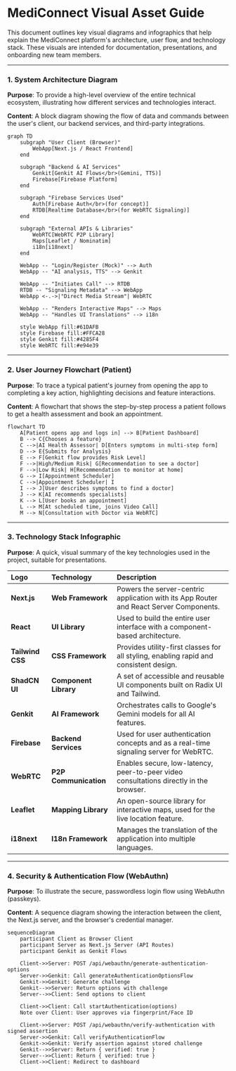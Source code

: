 # MediConnect Visual Asset Guide

This document outlines key visual diagrams and infographics that help explain the MediConnect platform's architecture, user flow, and technology stack. These visuals are intended for documentation, presentations, and onboarding new team members.

---

### 1. System Architecture Diagram

**Purpose**: To provide a high-level overview of the entire technical ecosystem, illustrating how different services and technologies interact.

**Content**: A block diagram showing the flow of data and commands between the user's client, our backend services, and third-party integrations.

```mermaid
graph TD
    subgraph "User Client (Browser)"
        WebApp[Next.js / React Frontend]
    end

    subgraph "Backend & AI Services"
        Genkit[Genkit AI Flows</br>(Gemini, TTS)]
        Firebase[Firebase Platform]
    end
    
    subgraph "Firebase Services Used"
        Auth[Firebase Auth</br>(for concept)]
        RTDB[Realtime Database</br>(for WebRTC Signaling)]
    end

    subgraph "External APIs & Libraries"
        WebRTC[WebRTC P2P Library]
        Maps[Leaflet / Nominatim]
        i18n[i18next]
    end
    
    WebApp -- "Login/Register (Mock)" --> Auth
    WebApp -- "AI analysis, TTS" --> Genkit
    
    WebApp -- "Initiates Call" --> RTDB
    RTDB -- "Signaling Metadata" --> WebApp
    WebApp <-.->|"Direct Media Stream"| WebRTC
    
    WebApp -- "Renders Interactive Maps" --> Maps
    WebApp -- "Handles UI Translations" --> i18n

    style WebApp fill:#61DAFB
    style Firebase fill:#FFCA28
    style Genkit fill:#4285F4
    style WebRTC fill:#e94e39
```

---

### 2. User Journey Flowchart (Patient)

**Purpose**: To trace a typical patient's journey from opening the app to completing a key action, highlighting decisions and feature interactions.

**Content**: A flowchart that shows the step-by-step process a patient follows to get a health assessment and book an appointment.

```mermaid
flowchart TD
    A[Patient opens app and logs in] --> B[Patient Dashboard]
    B --> C{Chooses a feature}
    C -->|AI Health Assessor| D[Enters symptoms in multi-step form]
    D --> E{Submits for Analysis}
    E --> F[Genkit flow provides Risk Level]
    F -->|High/Medium Risk| G[Recommendation to see a doctor]
    F -->|Low Risk| H[Recommendation to monitor at home]
    G --> I[Appointment Scheduler]
    C -->|Appointment Scheduler| I
    I --> J[User describes symptoms to find a doctor]
    J --> K[AI recommends specialists]
    K --> L[User books an appointment]
    L --> M[At scheduled time, joins Video Call]
    M --> N[Consultation with Doctor via WebRTC]
```

---

### 3. Technology Stack Infographic

**Purpose**: A quick, visual summary of the key technologies used in the project, suitable for presentations.

| Logo | Technology | Description |
| :--- | :--- | :--- |
| **Next.js** | **Web Framework** | Powers the server-centric application with its App Router and React Server Components. |
| **React** | **UI Library** | Used to build the entire user interface with a component-based architecture. |
| **Tailwind CSS** | **CSS Framework** | Provides utility-first classes for all styling, enabling rapid and consistent design. |
| **ShadCN UI** | **Component Library** | A set of accessible and reusable UI components built on Radix UI and Tailwind. |
| **Genkit** | **AI Framework** | Orchestrates calls to Google's Gemini models for all AI features. |
| **Firebase** | **Backend Services** | Used for user authentication concepts and as a real-time signaling server for WebRTC. |
| **WebRTC** | **P2P Communication** | Enables secure, low-latency, peer-to-peer video consultations directly in the browser. |
| **Leaflet** | **Mapping Library** | An open-source library for interactive maps, used for the live location feature. |
| **i18next** | **I18n Framework** | Manages the translation of the application into multiple languages. |

---

### 4. Security & Authentication Flow (WebAuthn)

**Purpose**: To illustrate the secure, passwordless login flow using WebAuthn (passkeys).

**Content**: A sequence diagram showing the interaction between the client, the Next.js server, and the browser's credential manager.

```mermaid
sequenceDiagram
    participant Client as Browser Client
    participant Server as Next.js Server (API Routes)
    participant Genkit as Genkit Flows
    
    Client->>Server: POST /api/webauthn/generate-authentication-options
    Server->>Genkit: Call generateAuthenticationOptionsFlow
    Genkit->>Genkit: Generate challenge
    Genkit-->>Server: Return options with challenge
    Server-->>Client: Send options to client
    
    Client->>Client: Call startAuthentication(options)
    Note over Client: User approves via fingerprint/Face ID
    
    Client->>Server: POST /api/webauthn/verify-authentication with signed assertion
    Server->>Genkit: Call verifyAuthenticationFlow
    Genkit->>Genkit: Verify assertion against stored challenge
    Genkit-->>Server: Return { verified: true }
    Server-->>Client: Return { verified: true }
    Client->>Client: Redirect to dashboard
```
